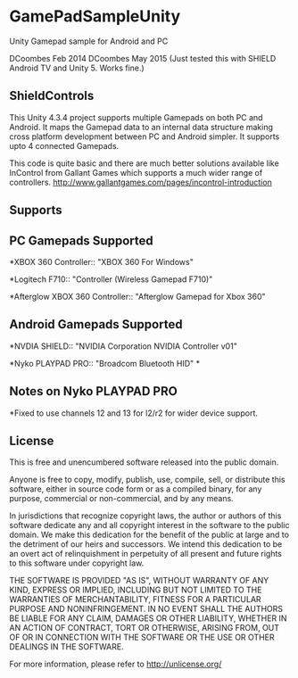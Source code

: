 GamePadSampleUnity
==================

Unity Gamepad sample for Android and PC          

DCoombes Feb 2014
DCoombes May 2015 (Just tested this with SHIELD Android TV and Unity 5.  Works fine.)

ShieldControls                          
--------------
This Unity 4.3.4 project supports multiple Gamepads on both PC and Android.
It maps the Gamepad data to an internal data structure making cross platform development between PC and Android simpler.
It supports upto 4 connected Gamepads.

This code is quite basic and there are much better solutions available like InControl from Gallant Games which supports a much wider range of controllers.
http://www.gallantgames.com/pages/incontrol-introduction

Supports
------

PC Gamepads Supported
----------------------
*XBOX 360 Controller:: "XBOX 360 For Windows"

*Logitech F710:: "Controller (Wireless Gamepad F710)"

*Afterglow XBOX 360 Controller:: "Afterglow Gamepad for Xbox 360"


Android Gamepads Supported
--------------------------
*NVDIA SHIELD:: "NVIDIA Corporation NVIDIA Controller v01"

*Nyko PLAYPAD PRO:: "Broadcom Bluetooth HID" *

Notes on Nyko PLAYPAD PRO
------------------
*Fixed to use channels 12 and 13 for l2/r2 for wider device support.


License
------
This is free and unencumbered software released into the public domain.

Anyone is free to copy, modify, publish, use, compile, sell, or
distribute this software, either in source code form or as a compiled
binary, for any purpose, commercial or non-commercial, and by any
means.

In jurisdictions that recognize copyright laws, the author or authors
of this software dedicate any and all copyright interest in the
software to the public domain. We make this dedication for the benefit
of the public at large and to the detriment of our heirs and
successors. We intend this dedication to be an overt act of
relinquishment in perpetuity of all present and future rights to this
software under copyright law.

THE SOFTWARE IS PROVIDED "AS IS", WITHOUT WARRANTY OF ANY KIND,
EXPRESS OR IMPLIED, INCLUDING BUT NOT LIMITED TO THE WARRANTIES OF
MERCHANTABILITY, FITNESS FOR A PARTICULAR PURPOSE AND NONINFRINGEMENT.
IN NO EVENT SHALL THE AUTHORS BE LIABLE FOR ANY CLAIM, DAMAGES OR
OTHER LIABILITY, WHETHER IN AN ACTION OF CONTRACT, TORT OR OTHERWISE,
ARISING FROM, OUT OF OR IN CONNECTION WITH THE SOFTWARE OR THE USE OR
OTHER DEALINGS IN THE SOFTWARE.

For more information, please refer to <http://unlicense.org/>






